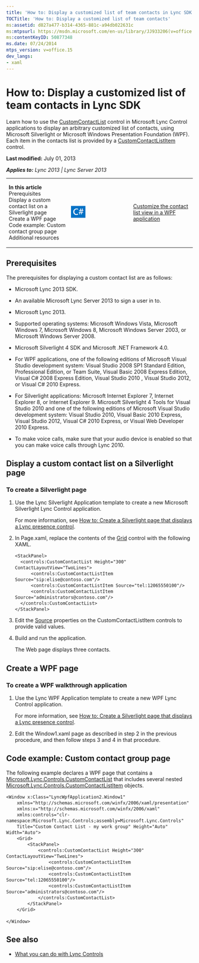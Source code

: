 ```yaml
---
title: 'How to: Display a customized list of team contacts in Lync SDK'
TOCTitle: 'How to: Display a customized list of team contacts'
ms:assetid: d827a477-b314-4365-881c-a94db022631c
ms:mtpsurl: https://msdn.microsoft.com/en-us/library/JJ933206(v=office.15)
ms:contentKeyID: 50877348
ms.date: 07/24/2014
mtps_version: v=office.15
dev_langs:
- xaml
---
```


# How to: Display a customized list of team contacts in Lync SDK

Learn how to use the [CustomContactList](https://msdn.microsoft.com/en-us/library/hh346321\(v=office.15\)) control in Microsoft Lync Control applications to display an arbitrary customized list of contacts, using Microsoft Silverlight or Microsoft Windows Presentation Foundation (WPF). Each item in the contacts list is provided by a [CustomContactListItem](https://msdn.microsoft.com/en-us/library/hh346017\(v=office.15\)) control.

**Last modified:** July 01, 2013

***Applies to:** Lync 2013 | Lync Server 2013*

<table>
<colgroup>
<col style="width: 33%" />
<col style="width: 33%" />
<col style="width: 33%" />
</colgroup>
<tbody>
<tr class="odd">
<td><p><strong>In this article</strong><br />
Prerequisites<br />
Display a custom contact list on a Silverlight page<br />
Create a WPF page<br />
Code example: Custom contact group page<br />
Additional resources</p></td>
<td><p><img src="images/JJ933112.mod_icon_CodeGallery(Office.15).png" title="Code samples" alt="Code samples" /></p></td>
<td><p><a href="http://code.msdn.microsoft.com/lync-2013-customize-the-1ad7a5d3">Customize the contact list view in a WPF application</a></p></td>
</tr>
</tbody>
</table>

## Prerequisites

The prerequisites for displaying a custom contact list are as follows:

  - Microsoft Lync 2013 SDK.

  - An available Microsoft Lync Server 2013 to sign a user in to.

  - Microsoft Lync 2013.

  - Supported operating systems: Microsoft Windows Vista, Microsoft Windows 7, Microsoft Windows 8, Microsoft Windows Server 2003, or Microsoft Windows Server 2008.

  - Microsoft Silverlight 4 SDK and Microsoft .NET Framework 4.0.

  - For WPF applications, one of the following editions of Microsoft Visual Studio development system: Visual Studio 2008 SP1 Standard Edition, Professional Edition, or Team Suite, Visual Basic 2008 Express Edition, Visual C\# 2008 Express Edition, Visual Studio 2010 , Visual Studio 2012, or Visual C\# 2010 Express.

  - For Silverlight applications: Microsoft Internet Explorer 7, Internet Explorer 8, or Internet Explorer 9. Microsoft Silverlight 4 Tools for Visual Studio 2010 and one of the following editions of Microsoft Visual Studio development system: Visual Studio 2010, Visual Basic 2010 Express, Visual Studio 2012, Visual C\# 2010 Express, or Visual Web Developer 2010 Express.

  - To make voice calls, make sure that your audio device is enabled so that you can make voice calls through Lync 2010.

## Display a custom contact list on a Silverlight page

### To create a Silverlight page

1.  Use the Lync Silverlight Application template to create a new Microsoft Silverlight Lync Control application.
    
    For more information, see [How to: Create a Silverlight page that displays a Lync presence control](how-to-create-a-silverlight-page-that-displays-a-lync-presence-control.md).

2.  In Page.xaml, replace the contents of the [Grid](http://msdn2.microsoft.com/en-us/library/ms610550) control with the following XAML.
    
    ``` xaml
    <StackPanel>
      <controls:CustomContactList Height="300" ContactLayoutView="TwoLines">
          <controls:CustomContactListItem Source="sip:elise@contoso.com"/>
          <controls:CustomContactListItem Source="tel:12065550100"/>
          <controls:CustomContactListItem Source="administrators@contoso.com"/>
      </controls:CustomContactList>
    </StackPanel>
    ```

3.  Edit the [Source](https://msdn.microsoft.com/en-us/library/hh363511\(v=office.15\)) properties on the CustomContactListItem controls to provide valid values.

4.  Build and run the application.
    
    The Web page displays three contacts.

## Create a WPF page

### To create a WPF walkthrough application

1.  Use the Lync WPF Application template to create a new WPF Lync Control application.
    
    For more information, see [How to: Create a Silverlight page that displays a Lync presence control](how-to-create-a-silverlight-page-that-displays-a-lync-presence-control.md).

2.  Edit the Window1.xaml page as described in step 2 in the previous procedure, and then follow steps 3 and 4 in that procedure.

## Code example: Custom contact group page

The following example declares a WPF page that contains a [Microsoft.Lync.Controls.CustomContactList](https://msdn.microsoft.com/en-us/library/hh346321\(v=office.15\)) that includes several nested [Microsoft.Lync.Controls.CustomContactListItem](https://msdn.microsoft.com/en-us/library/hh346017\(v=office.15\)) objects.

``` xaml
<Window x:Class="LyncWpfApplication2.Window1"
    xmlns="http://schemas.microsoft.com/winfx/2006/xaml/presentation"
    xmlns:x="http://schemas.microsoft.com/winfx/2006/xaml"
    xmlns:controls="clr-namespace:Microsoft.Lync.Controls;assembly=Microsoft.Lync.Controls"
    Title="Custom Contact List - my work group" Height="Auto" Width="Auto">
    <Grid>
        <StackPanel>
            <controls:CustomContactList Height="300" ContactLayoutView="TwoLines">
                <controls:CustomContactListItem Source="sip:elise@contoso.com"/>
                <controls:CustomContactListItem Source="tel:12065550100"/>
                <controls:CustomContactListItem Source="administrators@contoso.com"/>
            </controls:CustomContactList>
        </StackPanel>
    </Grid>

</Window>
```

## See also

  - [What you can do with Lync Controls](what-you-can-do-with-lync-controls.md)

